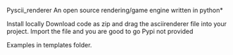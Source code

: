 Pyscii_renderer
An open source rendering/game engine written in python*

Install locally
Download code as zip and drag the asciirenderer file into your project. Import the file and you are good to go
Pypi not provided

Examples in templates folder.
